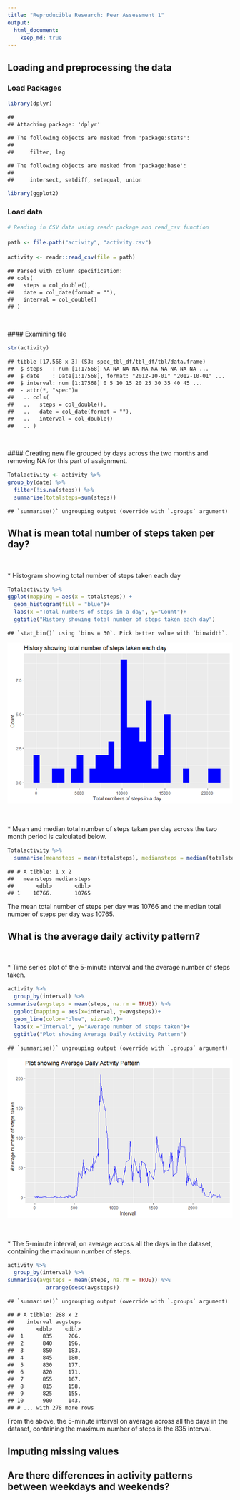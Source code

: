 ```yaml
---
title: "Reproducible Research: Peer Assessment 1"
output: 
  html_document:
    keep_md: true
---
```



## Loading and preprocessing the data

### Load Packages


```r
library(dplyr)
```

```
## 
## Attaching package: 'dplyr'
```

```
## The following objects are masked from 'package:stats':
## 
##     filter, lag
```

```
## The following objects are masked from 'package:base':
## 
##     intersect, setdiff, setequal, union
```

```r
library(ggplot2)
```

### Load data


```r
# Reading in CSV data using readr package and read_csv function

path <- file.path("activity", "activity.csv")

activity <- readr::read_csv(file = path)
```

```
## Parsed with column specification:
## cols(
##   steps = col_double(),
##   date = col_date(format = ""),
##   interval = col_double()
## )
```

<p>&nbsp;</p>
#### Examining file 


```r
str(activity)
```

```
## tibble [17,568 x 3] (S3: spec_tbl_df/tbl_df/tbl/data.frame)
##  $ steps   : num [1:17568] NA NA NA NA NA NA NA NA NA NA ...
##  $ date    : Date[1:17568], format: "2012-10-01" "2012-10-01" ...
##  $ interval: num [1:17568] 0 5 10 15 20 25 30 35 40 45 ...
##  - attr(*, "spec")=
##   .. cols(
##   ..   steps = col_double(),
##   ..   date = col_date(format = ""),
##   ..   interval = col_double()
##   .. )
```

<p>&nbsp;</p>
#### Creating new file grouped by days across the two months and removing NA for this part of assignment.


```r
Totalactivity <- activity %>% 
group_by(date) %>% 
  filter(!is.na(steps)) %>% 
  summarise(totalsteps=sum(steps))
```

```
## `summarise()` ungrouping output (override with `.groups` argument)
```

## What is mean total number of steps taken per day?

<p>&nbsp;</p>
* Histogram showing total number of steps taken each day


```r
Totalactivity %>% 
ggplot(mapping = aes(x = totalsteps)) +
  geom_histogram(fill = "blue")+
  labs(x ="Total numbers of steps in a day", y="Count")+
  ggtitle("History showing total number of steps taken each day")
```

```
## `stat_bin()` using `bins = 30`. Pick better value with `binwidth`.
```

![](PA1_template_files/figure-html/unnamed-chunk-5-1.png)<!-- -->


<p>&nbsp;</p>
* Mean and median total number of steps taken per day across the two month period is calculated below.

```r
Totalactivity %>% 
  summarise(meansteps = mean(totalsteps), mediansteps = median(totalsteps))
```

```
## # A tibble: 1 x 2
##   meansteps mediansteps
##       <dbl>       <dbl>
## 1    10766.       10765
```

The mean total number of steps per day was 10766 and the median total number of steps per day was 10765.

## What is the average daily activity pattern?

<p>&nbsp;</p>
* Time series plot of the 5-minute interval and the average number of steps taken.

```r
activity %>% 
  group_by(interval) %>% 
summarise(avgsteps = mean(steps, na.rm = TRUE)) %>% 
  ggplot(mapping = aes(x=interval, y=avgsteps))+
  geom_line(color="blue", size=0.7)+
  labs(x ="Interval", y="Average number of steps taken")+
  ggtitle("Plot showing Average Daily Activity Pattern")
```

```
## `summarise()` ungrouping output (override with `.groups` argument)
```

![](PA1_template_files/figure-html/unnamed-chunk-7-1.png)<!-- -->

<p>&nbsp;</p>
* The 5-minute interval, on average across all the days in the dataset, containing the maximum number of steps.


```r
activity %>% 
  group_by(interval) %>% 
summarise(avgsteps = mean(steps, na.rm = TRUE)) %>% 
            arrange(desc(avgsteps))
```

```
## `summarise()` ungrouping output (override with `.groups` argument)
```

```
## # A tibble: 288 x 2
##    interval avgsteps
##       <dbl>    <dbl>
##  1      835     206.
##  2      840     196.
##  3      850     183.
##  4      845     180.
##  5      830     177.
##  6      820     171.
##  7      855     167.
##  8      815     158.
##  9      825     155.
## 10      900     143.
## # ... with 278 more rows
```
From the above, the 5-minute interval on average across all the days in the dataset, containing the maximum number of steps is the 835 interval.

## Imputing missing values



## Are there differences in activity patterns between weekdays and weekends?
